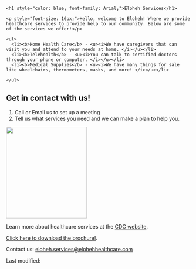 <!DOCTYPE html>
<html>
<head>
  <title>Eloheh Services</title>
</head>
<body>

    <h1 style="color: blue; font-family: Arial;">Eloheh Services</h1>

    <p style="font-size: 16px;">Hello, welcome to Eloheh! Where we provide healthcare services to provide help to our community. Below are some of the services we offer!</p>

    <ul>
      <li><b>Home Health Care</b> - <u><i>We have caregivers that can visit you and attend to your needs at home. </i></u></li>
      <li><b>Telehealth</b> - <u><i>You can talk to certified doctors through your phone or computer. </i></u></li>
      <li><b>Medical Supplies</b> - <u><i>We have many things for sale like wheelchairs, thermometers, masks, and more! </i></u></li>

    </ul>

<h2 sytle="color: green;">Get in contact with us!</h2>
<ol>
  <li>Call or Email us to set up a meeting</li>
  <li>Tell us what services you need and we can make a plan to help you.</li>
</ol>

<p><img src="[https://github.com/agatoto/agatoto.github.io/blob/main/Eloheh%20Healthcare.JPG]" height="250" width="220" align="center"/><p/>

<p>Learn more about healthcare services at the <a href="https://www.cdc.gov/telehealth/" target="_blank">CDC website</a>.</p>

<p><a href="Eloheh_Brochure.pdf" download>Click here to download the brochure!</a>.</p>

<p>Contact us: <a href="mailto:eloheh.services@example.com">eloheh.services@elohehhealthcare.com</a></p>

<p sytle="font-size: 12px; color: gray;">Last modified: <span id="lastModified"></span></p>

<script>

  document.getElementById("lastModified").textContent = document.lastModified;
</script>

</body>
</html>
